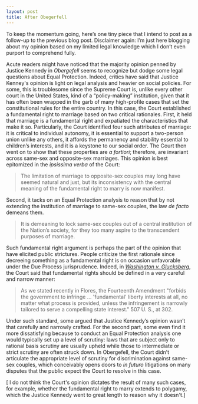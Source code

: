 ```yaml
---
layout: post
title: After Obegerfell
---
```


To keep the momentum going, here’s one tiny piece that I intend to post as a follow-up to the previous blog post. Disclaimer again: I’m just here blogging about my opinion based on my limited legal knowledge which I don’t even purport to comprehend fully. 

Acute readers might have noticed that the majority opinion penned by Justice Kennedy in *Obergefell* seems to recognize but dodge some legal questions about Equal Protection. Indeed, critics have said that Justice Kenney's opinion is light on legal analysis and heavier on social policies. For some, this is troublesome since the Supreme Court is, unlike every other court in the United States, kind of a “policy-making” institution, given that it has often been wrapped in the garb of many high-profile cases that set the constitutional rules for the entire country. In this case, the Court established a fundamental right to marriage based on two critical rationales. First, it held that marriage is a fundamental right and expatiated the characteristics that make it so. Particularly, the Court identified four such attributes of marriage: it is critical to individual autonomy, it is essential to support a two-person union unlike any others, it affords the permanency and stability essential to children’s interests, and it is a keystone to our social order. The Court then went on to show that these properties are *a fortiori*; therefore, are invariant across same-sex and opposite-sex marriages. This opinion is best epitomized in the *ipsissima verba* of the Court:

  > The limitation of marriage to opposite-sex couples may long have seemed natural and just, but its inconsistency with the central meaning of the fundamental right to marry is now manifest.

Second, it tacks on an Equal Protection analysis to reason that by not extending the institution of marriage to same-sex couples, the law *de facto* demeans them.

  > It is demeaning to lock same-sex couples out of a central institution of the Nation’s society, for they too many aspire to the transcendent purposes of marriage.

Such fundamental right argument is perhaps the part of the opinion that have elicited public strictures. People criticize the first rationale since decreeing something as a fundamental right is on occasion unfavorable under the Due Process jurisprudence. Indeed, in [*Washington v. Glucksberg*](https://en.wikipedia.org/wiki/Washington_v._Glucksberg), the Court said that fundamental rights should be defined in a very careful and narrow manner:

  > As we stated recently in Flores, the Fourteenth Amendment "forbids the government to infringe ... 'fundamental' liberty interests at all, no matter what process is provided, unless the infringement is narrowly tailored to serve a compelling state interest." 507 U. S., at 302.

Under such standard, some argued that Justice Kennedy’s opinion wasn’t that carefully and narrowly crafted. For the second part, some even find it more dissatisfying because to conduct an Equal Protection analysis one would typically set up a level of scrutiny: laws that are subject only to rational basis scrutiny are usually upheld while those to intermediate or strict scrutiny are often struck down. In Obergefell, the Court didn’t articulate the appropriate level of scrutiny for discrimination against same-sex couples, which conceivably opens doors to *in futuro* litigations on many disputes that the public expect the Court to resolve in this case.

[ I do not think the Court's opinion dictates the result of many such cases, for example, whether the fundamental right to marry extends to polygamy, which the Justice Kennedy went to great length to reason why it doesn't.]
